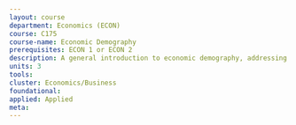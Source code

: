 ```yaml
---
layout: course 
department: Economics (ECON)
course: C175
course-name: Economic Demography
prerequisites: ECON 1 or ECON 2
description: A general introduction to economic demography, addressing the following kinds of questions - What are the economic consequences of immigration to the U.S.? Will industrial nations be able to afford the health and pension costs of the aging populations? How has the size of the baby boom affected its economic well being? Why has fertility been high in Third World countries? In industrial countries, why is marriage postponed, divorce high, fertility so low, and extramarital fertility rising? What are the economic and environmental consequences of rapid population growth?
units: 3
tools: 
cluster: Economics/Business
foundational: 
applied: Applied
meta: 
---
```

